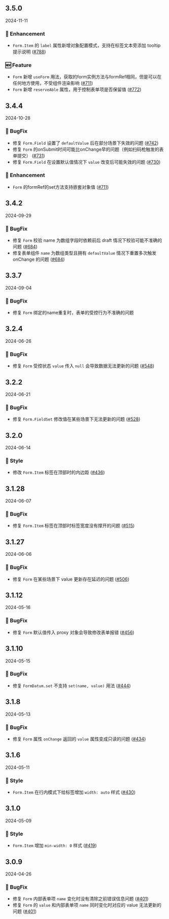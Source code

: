 ## 3.5.0
2024-11-11
### 💎 Enhancement

- `Form.Item` 的 `label` 属性新增对象配置模式，支持在标签文本旁添加 tooltip 提示说明 ([#788](https://github.com/sheinsight/shineout-next/pull/788))

### 🆕 Feature

- `Form` 新增 `useForm` 用法，获取的form实例方法与formRef相同，但是可以在任何地方使用，不受组件渲染影响 ([#711](https://github.com/sheinsight/shineout-next/pull/711))
- `Form` 新增 `reserveAble` 属性，用于控制表单项是否保留值 ([#772](https://github.com/sheinsight/shineout-next/pull/772))



## 3.4.4
2024-10-28
### 🐞 BugFix

- 修复 `Form.Field` 设置了 `defaultValue` 后在部分场景下失效的问题 ([#742](https://github.com/sheinsight/shineout-next/pull/742))
- 修复 `Form` 的onSubmit时间可能比onChange早的问题（例如扫码枪触发的表单提交） ([#731](https://github.com/sheinsight/shineout-next/pull/731))
- 修复 `Form.Field` 在设置默认值情况下 `value` 改变后可能失效的问题 ([#730](https://github.com/sheinsight/shineout-next/pull/730))

### 💎 Enhancement
- `Form` 的formRef的set方法支持嵌套对象值 ([#711](https://github.com/sheinsight/shineout-next/pull/711))


## 3.4.2
2024-09-29
### 🐞 BugFix

- 修复 `Form` 校验 name 为数组字段时依赖前后 draft 情况下校验可能不准确的问题 ([#684](https://github.com/sheinsight/shineout-next/pull/684))
- 修复表单组件 `name` 为数组类型且拥有 `defaultValue` 情况下重置多次触发 onChange 的问题 ([#684](https://github.com/sheinsight/shineout-next/pull/684))

## 3.3.7
2024-09-04
### 🐞 BugFix

- 修复 `Form` 绑定的name重复时，表单的受控行为不准确的问题

## 3.2.4
2024-06-26
### 🐞 BugFix

- 修复 `Form` 受控状态 `value` 传入  `null` 会导致数据无法更新的问题 ([#548](https://github.com/sheinsight/shineout-next/pull/548))


## 3.2.2
2024-06-21

### 🐞 BugFix

- 修复 `Form.FieldSet` 修改值在某些场景下无法更新的问题 ([#528](https://github.com/sheinsight/shineout-next/pull/528))

## 3.2.0
2024-06-14

### 💅 Style

- 修改 `Form.Item` 标签在顶部时的内边距 ([#436](https://github.com/sheinsight/shineout-next/pull/436))

## 3.1.28
2024-06-07

### 🐞 BugFix

- 修复 `Form.Item` 标签在顶部时标签宽度没有撑开的问题   ([#515](https://github.com/sheinsight/shineout-next/pull/515))

## 3.1.27
2024-06-06

### 🐞 BugFix

- 修复 `Form` 在某些场景下 value 更新存在延迟的问题   ([#506](https://github.com/sheinsight/shineout-next/pull/506))

## 3.1.12
2024-05-16

### 🐞 BugFix

- 修复 `Form` 默认值传入 proxy 对象会导致修改表单报错  ([#456](https://github.com/sheinsight/shineout-next/pull/456))

## 3.1.10
2024-05-15

### 🐞 BugFix


- 修复 `FormDatum.set` 不支持 `set(name, value)` 用法 ([#444](https://github.com/sheinsight/shineout-next/pull/444))


## 3.1.8
2024-05-13

### 🐞 BugFix

- 修复 `Form` 属性 `onChange` 返回的 `value` 属性变成只读的问题 ([#434](https://github.com/sheinsight/shineout-next/pull/434))

## 3.1.6
2024-05-11

### 💅 Style
- `Form.Item` 在行内模式下给标签增加 `width: auto` 样式 ([#430](https://github.com/sheinsight/shineout-next/pull/430))

## 3.1.0
2024-05-09

### 💅 Style

- `Form.Item` 增加 `min-width: 0` 样式 ([#419](https://github.com/sheinsight/shineout-next/pull/419))

## 3.0.9
2024-04-26

### 🐞 BugFix

- 修复 `Form` 内部表单项 `name` 变化时没有清除之前错误信息问题 ([#401](https://github.com/sheinsight/shineout-next/pull/401))
- 修复 `Form` 的 `value` 和内部表单项 `name` 同时变化时对应的 value 无法更新的问题 ([#401](https://github.com/sheinsight/shineout-next/pull/401))

